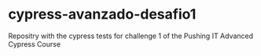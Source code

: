 # cypress-avanzado-desafio1
Repositry with the cypress tests for challenge 1 of the Pushing IT Advanced Cypress Course 
